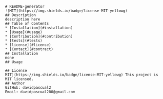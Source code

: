 
    # README-generator 
    ![MIT](https://img.shields.io/badge/license-MIT-yellowg)
    ## Description
    description here
    ## Table of Contents
    * [Installation](#installation)
    * [Usage](#usage)
    * [Contribution](#contribution)
    * [tests](#tests)
    * [license](#license)
    * [Contact](#contract)
    ## Installation
    none
    ## Usage
    
    ## License
    MIT](https://img.shields.io/badge/license-MIT-yellowg) This project is MIT licensed.
    ## Author
    GitHub: davidpascual2
    Email: davidpascual200@gmail.com
    